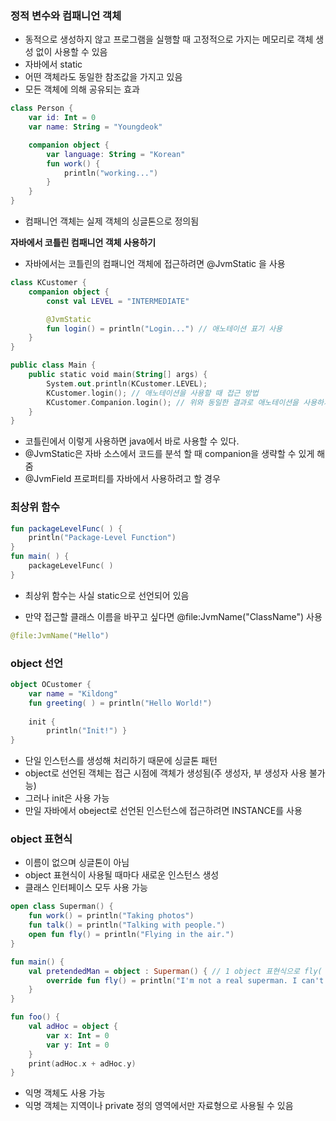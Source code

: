 ### 정적 변수와 컴패니언 객체

- 동적으로 생성하지 않고 프로그램을 실행할 때 고정적으로 가지는 메모리로 객체 생성 없이 사용할 수 있음
- 자바에서 static
- 어떤 객체라도 동일한 참조값을 가지고 있음
- 모든 객체에 의해 공유되는 효과

```kotlin
class Person {
    var id: Int = 0
    var name: String = "Youngdeok"

    companion object {
        var language: String = "Korean"
        fun work() {
            println("working...")
        }
    }
}
```

- 컴패니언 객체는 실제 객체의 싱글톤으로 정의됨

**자바에서 코틀린 컴패니언 객체 사용하기**

- 자바에서는 코틀린의 컴패니언 객체에 접근하려면 @JvmStatic 을 사용

```kotlin
class KCustomer {
    companion object {
        const val LEVEL = "INTERMEDIATE"

        @JvmStatic
        fun login() = println("Login...") // 애노테이션 표기 사용 
    }
}
```

```kotlin
public class Main {
    public static void main(String[] args) {
        System.out.println(KCustomer.LEVEL);
        KCustomer.login(); // 애노테이션을 사용할 때 접근 방법
        KCustomer.Companion.login(); // 위와 동일한 결과로 애노테이션을 사용하지 않을 때 접근 방법
    }
}
```

- 코틀린에서 이렇게 사용하면 java에서 바로 사용할 수 있다.
- @JvmStatic은 자바 소스에서 코드를 분석 할 때 companion을 생략할 수 있게 해줌
- @JvmField  프로퍼티를 자바에서 사용하려고 할 경우

### 최상위 함수

```kotlin
fun packageLevelFunc( ) { 
	println("Package-Level Function")
}
fun main( ) { 
	packageLevelFunc( )
}
```

- 최상위 함수는 사실 static으로 선언되어 있음

- 만약 접근할 클래스 이름을 바꾸고 싶다면 @file:JvmName("ClassName") 사용

```kotlin
@file:JvmName("Hello")
```

### object 선언

```kotlin
object OCustomer {
    var name = "Kildong"
    fun greeting( ) = println("Hello World!")
    
    init {
        println("Init!") }
}
```

- 단일 인스턴스를 생성해 처리하기 때문에 싱글톤 패턴
- object로 선언된 객체는 접근 시점에 객체가 생성됨(주 생성자, 부 생성자 사용 불가능)
- 그러나 init은 사용 가능
- 만일 자바에서 obeject로 선언된 인스턴스에 접근하려면 INSTANCE를 사용

### object 표현식

- 이름이 없으며 싱글톤이 아님
- object 표현식이 사용될 때마다 새로운 인스턴스 생성
- 클래스 인터페이스 모두 사용 가능

```kotlin
open class Superman() {
    fun work() = println("Taking photos")
    fun talk() = println("Talking with people.")
    open fun fly() = println("Flying in the air.")
}

fun main() {
    val pretendedMan = object : Superman() { // 1 object 표현식으로 fly( ) 구현의 재정의
        override fun fly() = println("I'm not a real superman. I can't fly!")
    }
}
```

```kotlin
fun foo() {
    val adHoc = object {
        var x: Int = 0
        var y: Int = 0
    }
    print(adHoc.x + adHoc.y)
}
```

- 익명 객체도 사용 가능
- 익명 객체는 지역이나 private 정의 영역에서만 자료형으로 사용될 수 있음